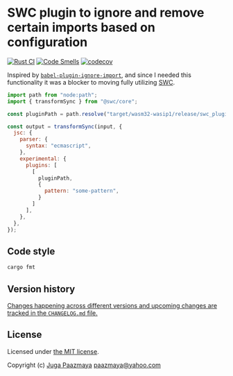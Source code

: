 # SWC plugin to ignore and remove certain imports based on configuration

[![Rust CI](https://github.com/paazmaya/swc-plugin-ignore-import/actions/workflows/build-and-test.yml/badge.svg)](https://github.com/paazmaya/swc-plugin-ignore-import/actions/workflows/build-and-test.yml)
[![Code Smells](https://sonarcloud.io/api/project_badges/measure?project=paazmaya_swc-plugin-ignore-import&metric=code_smells)](https://sonarcloud.io/summary/new_code?id=paazmaya_swc-plugin-ignore-import)
[![codecov](https://codecov.io/gh/paazmaya/swc-plugin-ignore-import/graph/badge.svg?token=T0lMtm9GSf)](https://codecov.io/gh/paazmaya/swc-plugin-ignore-import)

Inspired by [`babel-plugin-ignore-import`](https://www.npmjs.com/package/babel-plugin-ignore-import), and since I needed this functionality it was a blocker to moving fully utilizing [SWC](https://swc.rs/).

```js
import path from "node:path";
import { transformSync } from "@swc/core";

const pluginPath = path.resolve("target/wasm32-wasip1/release/swc_plugin_ignore_import.wasm");

const output = transformSync(input, {
  jsc: {
    parser: {
      syntax: "ecmascript",
    },
    experimental: {
      plugins: [
        [
          pluginPath,
          {
            pattern: "some-pattern",
          }
        ]
      ],
    },
  },
});
```

## Code style

```sh
cargo fmt
```

## Version history

[Changes happening across different versions and upcoming changes are tracked in the `CHANGELOG.md` file.](CHANGELOG.md)

## License

Licensed under [the MIT license](LICENSE).

Copyright (c) [Juga Paazmaya](https://paazmaya.fi) <paazmaya@yahoo.com>
